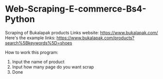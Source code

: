 # Web-Scraping-E-commerce-Bs4-Python
Scraping of Bukalapak products
Links website: https://www.bukalapak.com/
Here's the example links: https://www.bukalapak.com/products?search%5Bkeywords%5D=shoes

How to work this program:
1. Input the name of product
2. Input how many page do you want scrap
3. Done
